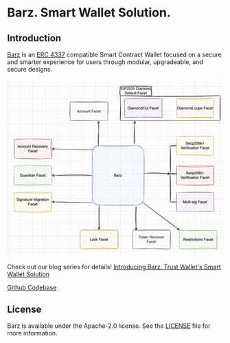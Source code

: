 # Barz. Smart Wallet Solution.

## Introduction
[Barz](https://github.com/trustwallet/barz) is an [ERC 4337](https://eips.ethereum.org/EIPS/eip-4337) compatible Smart Contract Wallet focused on a secure and smarter experience for users through modular, upgradeable, and secure designs.

![Barz](/media/barz-diagram.png)

Check out our blog series for details! [Introducing Barz. Trust Wallet's Smart Wallet Solution](/introducing-barz-trustwallet-smart-wallet-solution.md)

[Github Codebase](https://github.com/trustwallet/barz)

## License

Barz is available under the Apache-2.0 license. See the [LICENSE](https://github.com/trustwallet/barz/blob/main/LICENSE) file for more information.